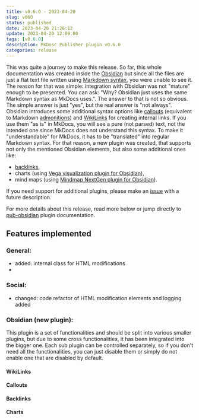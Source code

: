 ```yaml
---
title: v0.6.0 - 2023-04-20
slug: v060
status: published
date: 2023-04-20 21:26:12
update: 2023-04-20 12:09:00
tags: [v0.6.0]
description: MkDosc Publisher plugin v0.6.0
categories: release
---
```


This was quite a journey to make this release. So far, this whole documentation was created inside the [Obsidian](https://obsidian.md) but since all the files are just a flat text file written using [Markdown syntax](https://www.markdownguide.org), you were unable to see it. The reason for that was simple: integration with Obsidian was not "mature" enough to be presented. You can ask: "Why? Obsidian just uses the same Markdown syntax as MkDocs uses.". The answer to that is not so obvious. The simple answer is just "yes", but the real answer is "not always". Obsidian introduces some additional syntax options like [callouts](https://help.obsidian.md/Editing+and+formatting/Callouts) (equivalent to Markdown [admonitions](https://squidfunk.github.io/mkdocs-material/reference/admonitions/)) and [WikiLinks](https://en.wikipedia.org/wiki/Help:Link) for creating internal links. If you use them "as is" in MkDocs, you will see a pure (not parsed) text, not the intended one since MkDocs does not understand this syntax. To make it "understandable" for MkDocs, it has to be "translated" into regular Markdown syntax. For that reason, a new plugin was created, that supports not only the mentioned Obsidian elements, but also some additional ones like:

- [backlinks](https://help.obsidian.md/Plugins/Backlinks),
- charts (using [Vega visualization plugin for Obsidian](https://github.com/Some-Regular-Person/obsidian-vega)),
- mind maps (using [Mindmap NextGen plugin for Obsidian](https://github.com/verocloud/obsidian-mindmap-nextgen)).

If you need support for additional plugins, please make an [issue](https://github.com/mkusz/mkdocs-publisher/issues) with a future description.

For more details about this release, read more below or jump directly to [pub-obsidian](../02_setup/05-setting-up-obsidian.md) plugin documentation.

<!-- more -->

## Features implemented

### General:

- added: internal class for HTML modifications
-

### Social:

- changed: code refactor of HTML modification elements and logging added

### Obsidian (new plugin):

This plugin is a set of functionalities and should be split into various smaller plugins, but due to some cross functionalities, it has been integrated into the bigger one. Each sub plugin can be controlled separately, so if you don't need all the functionalities, you can just disable them or simply do not enable one that are disabled by default.

#### WikiLinks

#### Callouts

#### Backlinks

#### Charts
